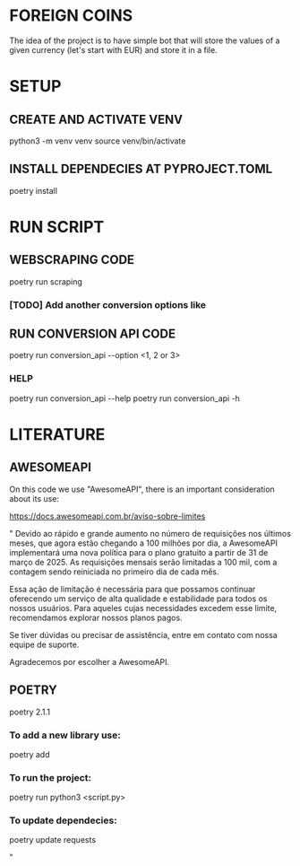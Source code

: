 # FOREIGN COINS
The idea of the project is to have simple bot that will store the values of a given currency (let's start with EUR) and store it in a file.

# SETUP

## CREATE AND ACTIVATE VENV
python3 -m venv venv
source venv/bin/activate

## INSTALL DEPENDECIES AT PYPROJECT.TOML
poetry install

# RUN SCRIPT
## WEBSCRAPING CODE
poetry run scraping 

### [TODO] Add another conversion options like <RUN CONVERSION API CODE>

## RUN CONVERSION API CODE
poetry run conversion_api --option <1, 2 or 3>

### HELP
poetry run conversion_api --help
poetry run conversion_api -h

# LITERATURE
## AWESOMEAPI
On this code we use "AwesomeAPI", there is an important consideration about its use:


https://docs.awesomeapi.com.br/aviso-sobre-limites


"
Devido ao rápido e grande aumento no número de requisições nos últimos meses, que agora estão chegando a 100 milhões por dia, a AwesomeAPI implementará uma nova política para o plano gratuito a partir de 31 de março de 2025. As requisições mensais serão limitadas a 100 mil, com a contagem sendo reiniciada no primeiro dia de cada mês.

Essa ação de limitação é necessária para que possamos continuar oferecendo um serviço de alta qualidade e estabilidade para todos os nossos usuários. Para aqueles cujas necessidades excedem esse limite, recomendamos explorar nossos planos pagos.

Se tiver dúvidas ou precisar de assistência, entre em contato com nossa equipe de suporte.

Agradecemos por escolher a AwesomeAPI.

## POETRY
poetry 2.1.1

### To add a new library use:
poetry add <library>

### To run the project:
poetry run python3 <script.py>

### To update dependecies:
poetry update requests

"